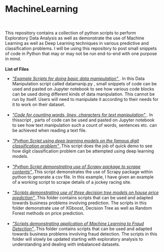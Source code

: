 # MachineLearning<br><br>

This repository contains a collection of python scripts to perform Exploratory Data Analysis as well as demonstrate
the use of Machine Learning as well as Deep Learning techniques in various predictive and classification problems.
I will be using this repository to post small snippets of code in Python that may or may not be run end-to-end with one purpose in mind.<br>
<br><b>List of Files</b><br>
<ul>
<li><i><a href="https://github.com/drray30/MachineLearning/blob/master/datamanip.py"> "Example Scripts for doing basic data manipulation" </a> </i>. In this Data Manipulation script called datamanip.py , small snippets of code can be used and pasted on Jupyter notebook to see how various code blocks can be used doing different kinds of data manipulation. This cannot be run by itself. Users will need to manipulate it according to their needs for it to work on their dataset.</li><br>
<li><i><a href="https://github.com/drray30/MachineLearning/blob/master/TextUtilities.py"> "Code for counting words, lines, characters for text manipulation" </a> </i>. In thisscript , parts of code can be used and pasted on Jupyter notebook to see how text manipulation such a count of words, sentences etc. can be achieved when reading a text file.</li><br>
<li><i><a href="https://github.com/drray30/MachineLearning/blob/master/SemianDataDemo.py"> "Python Script using deep learning models on the famous digit classification problem" </a> </i>.This script does the job of quick demo to see how digit classification problem can be attempted using deep learning models.</li><br>
<li><i><a href="https://github.com/drray30/MachineLearning/blob/master/ScraperExample1.py"> "Python Script demonstrating use of Scrapy package to scrape contents" </a> </i>.This script demonstrates the use of Scrapy package within python to generate a csv file. In this example, I have given an example of a working script to scrape details of a jockey racing site.</li><br>
<li><i><a href="https://github.com/drray30/MachineLearning/tree/master/HousingPricePredict"> "Scripts demonstrating use of three decision tree models on house price prediction" </a> </i>.This folder contains scripts that can be used and adapted towards business problems involving prediction. The scripts in this folder demonstrate use of XGboost, Decision Tree as well as Random Forest methods on price prediction.</li><br>
<li><i><a href="https://github.com/drray30/MachineLearning/tree/master/FraudDetection"> "Scripts demonstrating application of Machine Learning to Fraud Detection" </a> </i>.This folder contains scripts that can be used and adapted towards business problems involving fraud detection. The scripts in this folder will slowly be updated starting with exploratory analysis to understanding and dealing with imbalanced datasets.</li><br>
